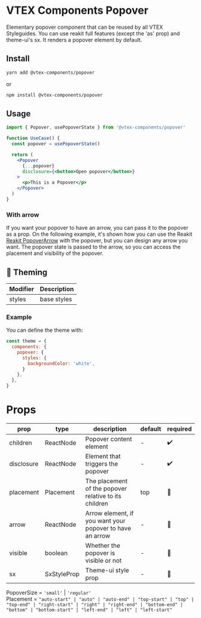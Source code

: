 # VTEX Components Popover

Elementary popover component that can be reused by all VTEX Styleguides.
You can use reakit full features (except the 'as' prop) and theme-ui's sx.
It renders a popover element by default.

## Install

```bash
yarn add @vtex-components/popover
```

or

```bash
npm install @vtex-components/popover
```

## Usage

```jsx
import { Popover, usePopoverState } from '@vtex-components/popover'

function UseCase() {
  const popover = usePopoverState()

  return (
    <Popover
      {...popover}
      disclosure={<button>Open popover</button>}
    >
      <p>This is a Popover</p>
    </Popover>
  )
}
```

### With arrow

If you want your popover to have an arrow, you can pass it to the popover as a prop. On the following example,
it's shown how you can use the Reakit [Reakit PopoverArrow](https://reakit.io/docs/popover/#popoverarrow) with the popover, but you can design any arrow you want.
The popover state is passed to the arrow, so you can access the placement and visibility of the popover.

## 🎨 Theming

| Modifier | Description         |
| -------- | ------------------- |
| styles   | base styles         |

### Example

You can define the theme with:

```js
const theme = {
  components: {
    popover: {
      styles: {
        backgroundColor: 'white',
      }
    },
  },
}
```

# Props

| prop       | type        | description                                           | default | required |
| ---------- | ----------- | ----------------------------------------------------- | ------- | -------- |
| children  | ReactNode   | Popover content element                        | -       | ✔️        |
| disclosure | ReactNode   | Element that triggers the popover                     | -       | ✔️       |
| placement  | Placement   | The placement of the popover relative to its children | top     | 🚫       |
| arrow     | ReactNode   | Arrow element, if you want your popover to have an arrow | -       | 🚫       |
| visible   | boolean     | Whether the popover is visible or not                    | -       | 🚫       |
| sx        | SxStyleProp | Theme-ui style prop                                      | -       | 🚫       |


PopoverSize = `'small'` | `'regular'`  
Placement = `"auto-start" | "auto" | "auto-end" | "top-start" | "top" | "top-end" | "right-start" | "right" | "right-end" | "bottom-end" | "bottom" | "bottom-start" | "left-end" | "left" | "left-start"`

